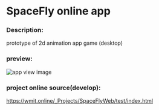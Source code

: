 # SpaceFly online app

### Description: 
prototype of 2d animation app game (desktop)

### preview:
![app view image](https:///wmit.online/_Projects/SpaceFlyWeb/test/appPreview.PNG)

### project online source(develop):
https://wmit.online/_Projects/SpaceFlyWeb/test/index.html
